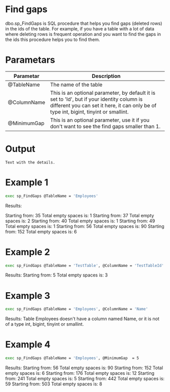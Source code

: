 # Find gaps
dbo.sp_FindGaps is SQL procedure that helps you find gaps (deleted rows) in the ids of the table. For example, if you have a table with a lot of data where deleting rows is frequent operation and you want to find the gaps in the ids this procedure helps you to find them.

# Parametars
| Parametar | Description |
| ------ | ------ |
| @TableName | The name of the table |
| @ColumnName | This is an optional parameter, by default it is set to 'Id', but if your identity column is different you can set it here, it can only be of type int, bigint, tinyint or smallint.|
| @MinimumGap | This is an optional parameter, use it if you don't want to see the find gaps smaller than 1. |

# Output
	Text with the details.

# Example 1

```sh
exec sp_FindGaps @TableName = 'Employees'
```
Results:

Starting from: 35 Total empty spaces is: 1
Starting from: 37 Total empty spaces is: 2
Starting from: 40 Total empty spaces is: 1
Starting from: 49 Total empty spaces is: 1
Starting from: 56 Total empty spaces is: 90
Starting from: 152 Total empty spaces is: 6

# Example 2

```sh
exec sp_FindGaps @TableName = 'TestTable', @ColumnName = 'TestTableId'
```

Results:
Starting from: 5 Total empty spaces is: 3

# Example 3

```sh
exec sp_FindGaps @TableName = 'Employees', @ColumnName = 'Name'
```

Results:
Table Employees doesn't have a column named Name, or it is not of a type int, bigint, tinyint or smallint.

# Example 4
```sh
exec sp_FindGaps @TableName = 'Employees', @MinimumGap  = 5
```
Results:
Starting from: 56 Total empty spaces is: 90
Starting from: 152 Total empty spaces is: 6
Starting from: 176 Total empty spaces is: 12
Starting from: 241 Total empty spaces is: 5
Starting from: 442 Total empty spaces is: 59
Starting from: 503 Total empty spaces is: 8